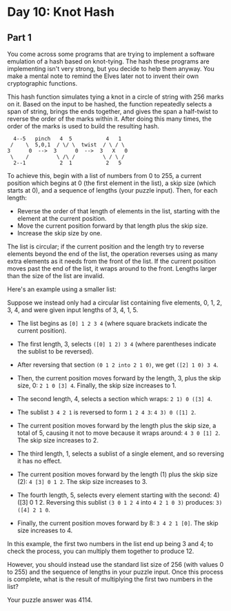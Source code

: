 # Day 10: Knot Hash

## Part 1

You come across some programs that are trying to implement a software emulation 
of a hash based on knot-tying. The hash these programs are implementing isn't 
very strong, but you decide to help them anyway. You make a mental note to 
remind the Elves later not to invent their own cryptographic functions.

This hash function simulates tying a knot in a circle of string with 256 
marks on it. Based on the input to be hashed, the function repeatedly 
selects a span of string, brings the ends together, and gives the span 
a half-twist to reverse the order of the marks within it. After doing 
this many times, the order of the marks is used to build the resulting hash.

````
  4--5   pinch   4  5           4   1
 /    \  5,0,1  / \/ \  twist  / \ / \
3      0  -->  3      0  -->  3   X   0
 \    /         \ /\ /         \ / \ /
  2--1           2  1           2   5
````
To achieve this, begin with a list of numbers from 0 to 255, a current 
position which begins at 0 (the first element in the list), a skip size 
(which starts at 0), and a sequence of lengths (your puzzle input). Then, for each length:

-    Reverse the order of that length of elements in the list, starting with the element at the current position.
-    Move the current position forward by that length plus the skip size.
-    Increase the skip size by one.

The list is circular; if the current position and the length try to reverse
elements beyond the end of the list, the operation reverses using as many
extra elements as it needs from the front of the list. If the current 
position moves past the end of the list, it wraps around to the front. 
Lengths larger than the size of the list are invalid.

Here's an example using a smaller list:

Suppose we instead only had a circular list containing five elements, 0, 1, 2, 3, 4, and were given input lengths of 3, 4, 1, 5.

-    The list begins as `[0] 1 2 3 4` (where square brackets indicate the current position).
-    The first length, 3, selects `([0] 1 2) 3 4` (where parentheses indicate the sublist to be reversed).
-    After reversing that section `(0 1 2 into 2 1 0)`, we get `([2] 1 0) 3 4`.
-    Then, the current position moves forward by the length, 3, plus the skip size, 0: `2 1 0 [3] 4`. Finally, the skip size increases to 1.

-    The second length, 4, selects a section which wraps: `2 1) 0 ([3] 4`.
-    The sublist `3 4 2 1` is reversed to form `1 2 4 3`: `4 3) 0 ([1] 2`.
-    The current position moves forward by the length plus the skip size, a total of 5, causing it not to move because it wraps around: `4 3 0 [1] 2`. The skip size increases to 2.

-    The third length, 1, selects a sublist of a single element, and so reversing it has no effect.
-    The current position moves forward by the length (1) plus the skip size (2): `4 [3] 0 1 2`. The skip size increases to 3.

-    The fourth length, 5, selects every element starting with the second: 4) ([3] 0 1 2. Reversing this sublist `(3 0 1 2 4` into `4 2 1 0 3)` produces: `3) ([4] 2 1 0`.
-    Finally, the current position moves forward by 8: `3 4 2 1 [0]`. The skip size increases to 4.

In this example, the first two numbers in the list end up being 3 and 4; 
to check the process, you can multiply them together to produce 12.

However, you should instead use the standard list size of 256 (with values 0 to 255)
 and the sequence of lengths in your puzzle input. Once this process is complete, 
 what is the result of multiplying the first two numbers in the list?

Your puzzle answer was 4114.
